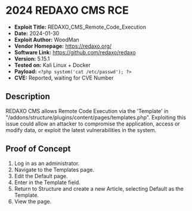 # 2024 REDAXO CMS RCE
- **Exploit Title:** REDAXO_CMS_Remote_Code_Execution
- **Date:** 2024-01-30
- **Exploit Author:** WoodMan
- **Vendor Homepage:** https://redaxo.org/
- **Software Link:** https://github.com/redaxo/redaxo
- **Version:** 5.15.1
- **Tested on:** Kali Linux + Docker
- **Payload:** `<?php system('cat /etc/passwd'); ?>`
- **CVE:** Reported, waiting for CVE Number

## Description
REDAXO CMS allows Remote Code Execution via the 'Template' in "/addons/structure/plugins/content/pages/templates.php". Exploiting this issue could allow an attacker to compromise the application, access or modify data, or exploit the latest vulnerabilities in the system.

## Proof of Concept
1. Log in as an administrator.
2. Navigate to the Templates page.
3. Edit the Default page.
4. Enter <?php system("cat /etc/passwd"); ?> in the Template field.
5. Return to Structure and create a new Article, selecting Default as the Template.
6. View the page.
